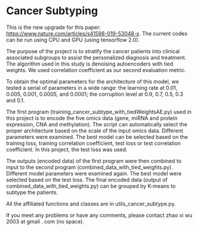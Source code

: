 # Cancer Subtyping

This is the new upgrade for this paper: https://www.nature.com/articles/s41598-019-53048-x. The current codes can be run using CPU and GPU (using tensorflow 2.0).

The purpose of the project is to stratify the cancer patients into clinical associated subgroups to assist the personalized diagnosis and treatment. The algorithm used in this study is denoising autoencoders with tied weights. We used correlation coefficient as our second evaluation metric.

To obtain the optimal parameters for the architecture of this model, we tested a serial of parameters in a wide range: the learning rate at 0.01, 0.005, 0.001, 0.0005, and 0.0001; the corruption level at 0.9, 0.7, 0.5, 0.3 and 0.1.

The first program (training_cancer_subtype_with_tiedWeightsAE.py) used in this project is to encode the five omics data (gene, miRNA and protein expression, CNA and methylation). The script can automatically select the proper architecture based on the scale of the input omics data. Different parameters were examined. The best model can be selected based on the training loss, training correlation coefficient, test loss or test correlation coefficient. In this project, the test loss was used.

The outputs (encoded data) of the first program were then combined to input to the second program (combined_data_with_tied_weights.py). Different model parameters were examined again. The best model were selected based on the test loss. The final encoded data (output of combined_data_with_tied_weights.py) can be grouped by K-means to subtype the patients. 

All the affiliated functions and classes are in utils_cancer_subtype.py.

If you meet any problems or have any comments, please contact zhao xi wu 2003 at gmail . com (no space).

